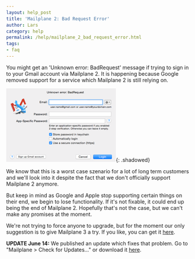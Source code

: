 ```yaml
---
layout: help_post
title: 'Mailplane 2: Bad Request Error'
author: Lars
category: help
permalink: /help/mailplane_2_bad_request_error.html
tags:
- faq
---
```


You might get an 'Unknown error: BadRequest' message if trying to sign in to your Gmail account via Mailplane 2. It is happening because Google removed support for a service which Mailplane 2 is still relying on.

![](/assets/help/2015-06-01-mailplane_2_bad_request_error/sign_in_dialog.png){: .shadowed}

We know that this is a worst case szenario for a lot of long term customers and we'll look into it despite the fact that we don't officially support Mailplane 2 anymore.

But keep in mind as Google and Apple stop supporting certain things on their end, we begin to lose functionality. If it's not fixable, it could end up being the end of Mailplane 2. Hopefully that's not the case, but we can't make any promises at the moment.

We're not trying to force anyone to upgrade, but for the moment our only suggestion is to give Mailplane 3 a try. If you like, you can get it [here](http://mailplaneapp.com).

**UPDATE June 14:** We published an update which fixes that problem. Go to "Mailplane > Check for Updates..." or download it <a href="http://mailplaneapp.com/download.html">here</a>.